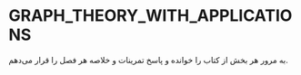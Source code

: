# GRAPH_THEORY_WITH_APPLICATIONS
به مرور هر بخش از کتاب را خوانده و پاسخ تمرینات و خلاصه هر فصل را قرار می‌دهم.

